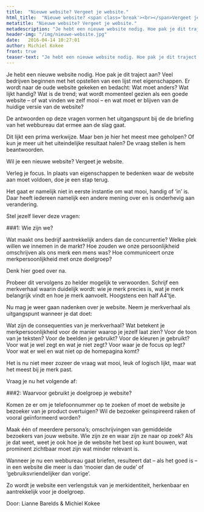 ```yaml
---
title:  "Nieuwe website? Vergeet je website."
html_title:  "Nieuwe website? <span class='break'><br></span>Vergeet je website."
metatitle: "Nieuwe website? Vergeet je website."
metadescription: "Je hebt een nieuwe website nodig. Hoe pak je dit traject aan? Stel jezelf deze vragen."
header-img: "/img/nieuwe-website.jpg"
date:   2016-04-14 10:27:01
author: Michiel Kokee
front: true
teaser-text: "Je hebt een nieuwe website nodig. Hoe pak je dit traject aan? Stel jezelf deze vragen."
---
```


Je hebt een nieuwe website nodig. Hoe pak je dit traject aan? Veel bedrijven beginnen met het opstellen van een lijst met eigenschappen. Er wordt naar de oude website gekeken en bedacht: Wat moet anders? Wat lijkt handig? Wat is de trend; wat wordt momenteel gezien als een goede website – of wat vinden we zelf mooi – en wat moet er blijven van de huidige versie van de website?

De antwoorden op deze vragen vormen het uitgangspunt bij de de briefing van het webbureau dat ermee aan de slag gaat.

Dit lijkt een prima werkwijze. Maar ben je hier het meest mee geholpen? Of kun je meer uit het uiteindelijke resultaat halen? De vraag stellen is hem beantwoorden. 

Wil je een nieuwe website? Vergeet je website.

Verleg je focus. In plaats van eigenschappen te bedenken waar de website aan moet voldoen, doe je een stap terug.

Het gaat er namelijk niet in eerste instantie om wat mooi, handig of ‘in’ is. Daar heeft iedereen namelijk een andere mening over en is onderhevig aan verandering. 

Stel jezelf liever deze vragen:

###1: Wie zijn we? 

Wat maakt ons bedrijf aantrekkelijk anders dan de concurrentie? Welke plek willen we innemen in de markt? Hoe zouden we onze persoonlijkheid omschrijven als ons merk een mens was? Hoe communiceert onze merkpersoonlijkheid met onze doelgroep? 

Denk hier goed over na. 

Probeer dit vervolgens zo helder mogelijk te verwoorden. Schrijf een merkverhaal waarin duidelijk wordt: wie je merk precies is, wat je merk belangrijk vindt en hoe je merk aanvoelt. Hoogstens een half A4’tje.

Nu mag je weer gaan nadenken over je website. Neem je merkverhaal als uitgangspunt wanneer je dat doet:

Wat zijn de consequenties van je merkverhaal? Wat betekent je merkpersoonlijkheid voor de manier waarop je jezelf laat zien? Voor de toon van je teksten? Voor de beelden je gebruikt? Voor de kleuren je gebruikt? Voor wat je wel zegt en wat je niet zegt? Voor waar je de focus op legt? Voor wat er wel en wat niet op de homepagina komt?

Het is nu niet meer zozeer de vraag wat mooi, leuk of logisch lijkt, maar wat het meest bij je merk past. 

Vraag je nu het volgende af:

###2: Waarvoor gebruikt je doelgroep je website? 

Komen ze er om je telefoonnummer op te zoeken of moet de website je bezoeker van je product overtuigen? Wil de bezoeker geïnspireerd raken of vooral geïnformeerd worden? 

Maak één of meerdere persona’s; omschrijvingen van gemiddelde bezoekers van jouw website. Wie zijn ze en waar zijn ze naar op zoek? Als je dat weet, weet je ook hoe je de website het best op kunt bouwen, wat prominent zichtbaar moet zijn wat minder relevant is.  

Wanneer je nu een webbureau gaat briefen, resulteert dat – als het goed is – in een website die meer is dan ‘mooier dan de oude’ of ‘gebruiksvriendelijker dan vorige’. 

Zo wordt je website een verlengstuk van je merkidentiteit, herkenbaar en aantrekkelijk voor je doelgroep.


Door: Lianne Barelds & Michiel Kokee
